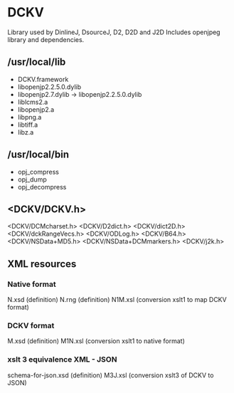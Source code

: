 # DCKV

Library used by DinlineJ, DsourceJ, D2, D2D and J2D
Includes openjpeg library and dependencies.

## /usr/local/lib
- DCKV.framework
- libopenjp2.2.5.0.dylib
- libopenjp2.7.dylib -> libopenjp2.2.5.0.dylib
- liblcms2.a
- libopenjp2.a
- libpng.a
- libtiff.a
- libz.a

## /usr/local/bin
- opj_compress
- opj_dump
- opj_decompress


## <DCKV/DCKV.h>

<DCKV/DCMcharset.h>
<DCKV/D2dict.h>
<DCKV/dict2D.h>
<DCKV/dckRangeVecs.h>
<DCKV/ODLog.h>
<DCKV/B64.h>
<DCKV/NSData+MD5.h>
<DCKV/NSData+DCMmarkers.h>
<DCKV/j2k.h>


## XML resources

### Native format
N.xsd (definition)
N.rng (definition)
N1M.xsl  (conversion xslt1 to map DCKV format)

### DCKV format
M.xsd (definition)
M1N.xsl (conversion xslt1 to native format)

### xslt 3 equivalence XML - JSON
schema-for-json.xsd (definition)
M3J.xsl (conversion xslt3 of DCKV to JSON)
